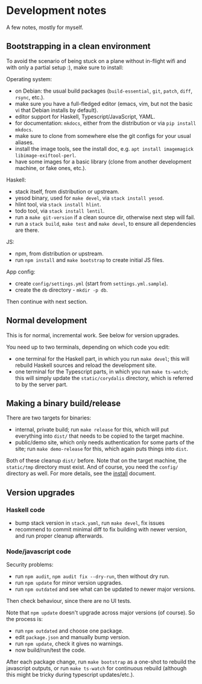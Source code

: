 # Development notes

A few notes, mostly for myself.

## Bootstrapping in a clean environment

To avoid the scenario of being stuck on a plane without in-flight wifi
and with only a partial setup :), make sure to install:

Operating system:

* on Debian: the usual build packages (`build-essential`, `git`,
  `patch`, `diff`, `rsync`, etc.).
* make sure you have a full-fledged editor (emacs, vim, but not the
  basic vi that Debian installs by default).
* editor support for Haskell, Typescript/JavaScript, YAML.
* for documentation: `mkdocs`, either from the distribution or via `pip
  install mkdocs`.
* make sure to clone from somewhere else the git configs for your usual
  aliases.
* install the image tools, see the install doc, e.g. `apt install
  imagemagick libimage-exiftool-perl`.
* have some images for a basic library (clone from another development
  machine, or fake ones, etc.).

Haskell:

* stack itself, from distribution or upstream.
* yesod binary, used for `make devel`, via `stack install yesod`.
* hlint tool, via `stack install hlint`.
* todo tool, via `stack install lentil`.
* run a `make git-version` if a clean source dir, otherwise next step
  will fail.
* run a `stack build`, `make test` and `make devel`, to ensure all
  dependencies are there.

JS:

* npm, from distribution or upstream.
* run `npm install` and `make bootstrap` to create initial JS files.

App config:

* create `config/settings.yml` (start from `settings.yml.sample`).
* create the `db` directory - `mkdir -p db`.

Then continue with next section.

## Normal development

This is for normal, incremental work. See below for version upgrades.

You need up to two terminals, depending on which code you edit:

* one terminal for the Haskell part, in which you run `make devel`; this will
  rebuild Haskell sources and reload the development site.
* one terminal for the Typescript parts, in which you run `make ts-watch`; this
  will simply update the `static/corydalis` directory, which is referred to by
  the server part.

## Making a binary build/release

There are two targets for binaries:

* internal, private build; run `make release` for this, which will put
  everything into `dist/` that needs to be copied to the target machine.
* public/demo site, which only needs authentication for some parts of the site;
  run `make demo-release` for this, which again puts things into `dist`.

Both of these cleanup `dist/` before. Note that on the target machine, the
`static/tmp` directory must exist. And of course, you need the `config/`
directory as well. For more details, see the [install](install.md) document.

## Version upgrades

### Haskell code

* bump stack version in `stack.yaml`, run `make devel`, fix issues
* recommend to commit minimal diff to fix building with newer version, and run
  proper cleanup afterwards.

### Node/javascript code

Security problems:

* run `npm audit`, `npm audit fix --dry-run`, then without dry run.
* run `npm update` for minor version upgrades.
* run `npm outdated` and see what can be updated to newer major versions.

Then check behaviour, since there are no UI tests.

Note that `npm update` doesn't upgrade across major versions (of course). So
the process is:

* run `npm outdated` and choose one package.
* edit `package.json` and manually bump version.
* run `npm update`, check it gives no warnings.
* now build/run/test the code.

After each package change, run `make bootstrap` as a one-shot to rebuild the
javascript outputs, or run `make ts-watch` for continuous rebuild (although this
might be tricky during typescript updates/etc.).
